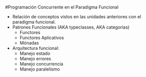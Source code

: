 #Programación Concurrente en el Paradigma Funcional

* Relación de conceptos vistos en las unidades anteriores con el paradigma funcional.
* Patrones Funcionales (AKA typeclasses, AKA categorías)
  - Functores
  - Functores Aplicativos
  - Mónadas
* Arquitectura funcional:
  - Manejo estado
  - Manejo errores
  - Manejo concurrencia
  - Manejo paralelismo

